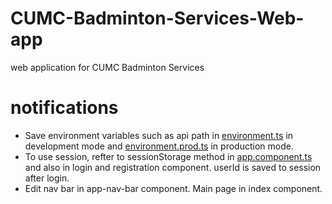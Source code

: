 # CUMC-Badminton-Services-Web-app
web application for CUMC Badminton Services

# notifications 

* Save environment variables such as api path in [environment.ts](CUMC-Badminton-Service/src/environments/) in development mode and [environment.prod.ts](CUMC-Badminton-Service/src/environments/) in production mode.
* To use session, refter to sessionStorage method in [app.component.ts](CUMC-Badminton-Service/src/environments/app/app.component.ts) and also in login and registration component. userId is saved to session after login. 
* Edit nav bar in app-nav-bar component. Main page in index component.
